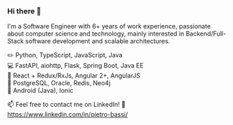 ### Hi there 👋

I'm a Software Engineer with 6+ years of work experience, passionate about computer science and technology, mainly interested in Backend/Full-Stack software development and scalable architectures.

:pencil2: Python, TypeScript, JavaScript, Java  
:computer: FastAPI, aiohttp, Flask, Spring Boot, Java EE  
:art: React + Redux/RxJs, Angular 2+, AngularJS  
:notebook_with_decorative_cover: PostgreSQL, Oracle, Redis, Neo4j  
:iphone: Android (Java), Ionic  

📫 Feel free to contact me on LinkedIn! :slightly_smiling_face: https://www.linkedin.com/in/pietro-bassi/
